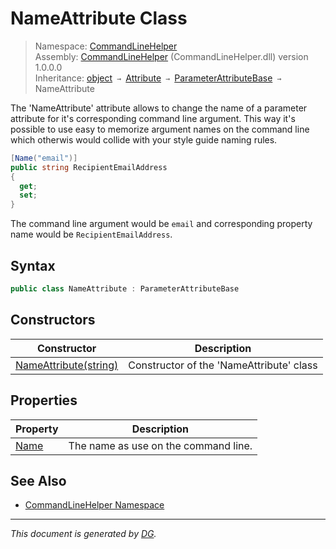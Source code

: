 ﻿# NameAttribute Class

> Namespace: [CommandLineHelper](_toc.CommandLineHelper.md#commandlinehelper-namespace)\
> Assembly: [CommandLineHelper](_toc.CommandLineHelper.md) (CommandLineHelper.dll) version 1.0.0.0\
> Inheritance: [object](https://docs.microsoft.com/en-us/dotnet/api/system.object) `→` [Attribute](https://docs.microsoft.com/en-us/dotnet/api/system.attribute) `→` [ParameterAttributeBase](CommandLineHelper.ParameterAttributeBase.md) `→` NameAttribute

The 'NameAttribute' attribute allows to change the name of a parameter attribute for it's corresponding command line argument. This way it's possible to use easy to memorize argument names on the command line which otherwis would collide with your style guide naming rules. 
```csharp
[Name("email")]
public string RecipientEmailAddress
{
  get;
  set;
}
```
 The command line argument would be `email` and corresponding property name would be `RecipientEmailAddress`.

## Syntax

```csharp
public class NameAttribute : ParameterAttributeBase
```

## Constructors

Constructor | Description
--- | ---
[NameAttribute(string)](CommandLineHelper.NameAttribute.-ctor.md) | Constructor of the 'NameAttribute' class

## Properties

Property | Description
--- | ---
[Name](CommandLineHelper.NameAttribute.Name.md) | The name as use on the command line.

## See Also

- [CommandLineHelper Namespace](_toc.CommandLineHelper.md#commandlinehelper-namespace)

---

_This document is generated by [DG](https://github.com/Khojasteh/dg)._
